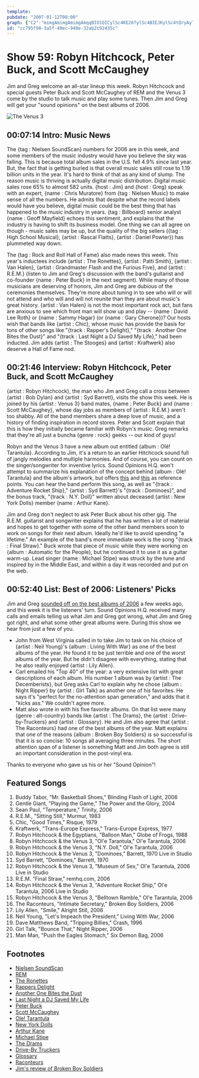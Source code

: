```yaml
---
template: 
pubdate: "2007-01-12T00:00"
graph: {"C2":"mimgAmimgAmimgAmqqBIO1QICylSc4KE26fylSc4BIEJKylSc4tQryAylSc4OHWkRadrSbBLej8adrSbTDWinadrSbPWAC4adrSb4srM4adrSbBD1sPBLej837k3bBLej8BLej8puqK64srM4BJCgCgZNmNv66ResWlnVv66ResF0G6v66Re","10A":"BMlTxlnSCNIIyNeTuJiiBJCgCBMlTx4srM4BJCgCBMlTxSD8Qj4srM4SD8Qj4srM4lQ2Cd4srM4BMlTxBMzQBnAApIIIyNenAApI1N4fXnAApI4BNjtBMzQB4BNjtBJj4D5etmylQ2Cd","2FS":""}
id: "cc795f98-3a5f-40ec-940e-32ab2c92435c"
---
```






# Show 59: Robyn Hitchcock, Peter Buck, and Scott McCaughey

Jim and Greg welcome an all-star lineup this week. Robyn Hitchcock and special guests Peter Buck and Scott McCaughey of REM and the Venus 3 come by the studio to talk music and play some tunes. Then Jim and Greg will get your "sound opinions" on the best albums of 2006.

![The Venus 3](https://static.soundopinions.org/images/2007/venus3.jpg)



## 00:07:14 Intro: Music News

The {tag : Nielsen SoundScan} numbers for 2006 are in this week, and some members of the music industry would have you believe the sky was falling. This is because total album sales in the U.S. fell 4.9% since last year. But, the fact that is getting buried is that overall music sales still rose to 1.19 billion units in the year. It's hard to think of that as any kind of slump. The reason music is thriving is actually digital music distribution. Digital music sales rose 65% to almost 582 units. {host : Jim} and {host : Greg} speak with an expert, {name : Chris Muratore} from {tag : Nielsen Music} to make sense of all the numbers. He admits that despite what the record labels would have you believe, digital music could be the best thing that has happened to the music industry in years. {tag : Billboard} senior analyst {name : Geoff Mayfield} echoes this sentiment, and explains that the industry is having to shift its business model. One thing we can all agree on though - music sales may be up, but the quality of the big sellers ({tag : High School Musical}, {artist : Rascal Flatts}, {artist : Daniel Powter}) has plummeted way down.

The {tag : Rock and Roll Hall of Fame} also made news this week. This year's inductees include {artist : The Ronettes}, {artist : Patti Smith}, {artist : Van Halen}, {artist : Grandmaster Flash and the Furious Five}, and {artist : R.E.M.} (listen to Jim and Greg's discussion with the band's guitarist and co-founder {name : Peter Buck} in the next segment). While many of those musicians are deserving of honors, Jim and Greg are dubious of the ceremonies themselves. They're more about tuning in to see who will or will not attend and who will and will not reunite than they are about music's great history. {artist : Van Halen} is not the most important rock act, but fans are anxious to see which front man will show up and play -- {name : David Lee Roth} or {name : Sammy Hagar} (or {name : Gary Cherone})? Our hosts wish that bands like {artist : Chic}, whose music has provide the basis for tons of other songs like "{track : Rapper's Delight}," "{track : Another One Bites the Dust}" and "{track : Last Night a DJ Saved My Life}," had been inducted. Jim adds {artist : The Stooges} and {artist : Kraftwerk} also deserve a Hall of Fame nod.



## 00:21:46 Interview: Robyn Hitchcock, Peter Buck, and Scott McCaughey

{artist : Robyn Hitchcock}, the man who Jim and Greg call a cross between {artist : Bob Dylan} and {artist : Syd Barrett}, visits the show this week. He is joined by his {artist : Venus 3} band mates, {name : Peter Buck} and {name : Scott McCaughey}, whose day jobs as members of {artist : R.E.M.} aren't too shabby. All of the band members share a deep love of music, and a history of finding inspiration in record stores. Peter and Scott explain that this is how they initially became familiar with Robyn's music. Greg remarks that they're all just a buncha {genre : rock} geeks -- our kind of guys!

Robyn and the Venus 3 have a new album out entitled {album : Olé! Tarantula}. According to Jim, it's a return to an earlier Hitchcock sound full of jangly melodies and multiple harmonies. And of course, you can count on the singer/songwriter for inventive lyrics. Sound Opinions H.Q. won't attempt to summarize his explanation of the concept behind {album : Olé! Tarantula} and the album's artwork, but offers [this](http://www.imdb.com/title/tt0038338/) and [this](http://www.salon.com/2000/01/15/martin_3/) as reference points. You can hear the band perform this song, as well as "{track : Adventure Rocket Ship}," {artist : Syd Barrett}'s "{track : Dominoes}", and the bonus track, "{track : N.Y. Doll}" written about deceased {artist : New York Dolls} member {name : Arthur Kane}.

Jim and Greg don't neglect to ask Peter Buck about his other gig. The R.E.M. guitarist and songwriter explains that he has written a lot of material and hopes to get together with some of the other band members soon to work on songs for their next album. Ideally he'd like to avoid spending "a lifetime." An example of the band's more immediate work is the song "{track : Final Straw}." Buck wrote that piece of music while they were working on {album : Automatic for the People}, but he continued it to use it as a guitar warm-up. Lead singer {name : Michael Stipe} was struck by the tune and inspired by in the Middle East, and within a day it was recorded and put on the web.



## 00:52:40 List: Best of 2006: Listeners' Picks

Jim and Greg [sounded off on the best albums of 2006](show/56/) a few weeks ago, and this week it is the listeners' turn. Sound Opinions H.Q. received many calls and emails telling us what Jim and Greg got wrong, what Jim and Greg got right, and what some other great albums were. During this show we hear from just a few of you.

- John from West Virginia called in to take Jim to task on his choice of {artist : Neil Young}'s {album : Living With War} as one of the best albums of the year. He found it to be just terrible and one of the worst albums of the year. But he didn't disagree with everything, stating that he also really enjoyed {artist : Lily Allen}.
- Carl emailed his "Top 40" of the year: a very extensive list with great descriptions of each album. His number 1 album was by {artist : The Decemberists}, but Greg asks Carl to explain why he chose {album : Night Ripper} by {artist : Girl Talk} as another one of his favorites. He says it's "perfect for the no-attention span generation," and adds that it "kicks ass." We couldn't agree more.
- Matt also wrote in with his five favorite albums. On that list were many {genre : alt-country} bands like {artist : The Drams}, the {artist : Drive-by-Truckers} and {artist : Glossary}. He and Jim also agree that {artist : The Raconteurs} had one of the best albums of the year. Matt explains that one of the reasons {album : Broken Boy Soldiers} is so successful is that it is so concise: 10 songs all averaging three minutes. The short attention span of a listener is something Matt and Jim both agree is still an important consideration in the post-vinyl era.

Thanks to everyone who gave us his or her "Sound Opinion"!



## Featured Songs

1. Buddy Tabor, "Mr. Basketball Shoes," Blinding Flash of Light, 2006
2. Gentle Giant, "Playing the Game," The Power and the Glory, 2004
3. Sean Paul, "Temperature," Trinity, 2006
4. R.E.M., "Sitting Still," Murmur, 1983
5. Chic, "Good Times," Risque, 1979
6. Kraftwerk, "Trans-Europe Express," Trans-Europe Express, 1977
7. Robyn Hitchcock & the Egyptians, "Balloon Man," Globe of Frogs, 1988
8. Robyn Hitchcock & the Venus 3, "Ol'e Tarantula," Ol'e Tarantula, 2006
9. Robyn Hitchcock & the Venus 3, "N.Y. Doll," Ol'e Tarantula, 2006
10. Robyn Hitchcock & the Venus 3, "Dominoes," Barrett, 1970 Live in Studio
11. Syd Barrett, "Dominoes," Barrett, 1970
12. Robyn Hitchcock & the Venus 3, "Museum of Sex," Ol'e Tarantula, 2006 Live in Studio
13. R.E.M. "Final Straw," remhq.com, 2006
14. Robyn Hitchcock & the Venus 3, "Adventure Rocket Ship," Ol'e Tarantula, 2006 Live in Studio
15. Robyn Hitchcock & the Venus 3, "Belltown Ramble," Ol'e Tarantula, 2006
16. The Raconteurs, "Intimate Secretary," Broken Boy Soldiers, 2006
17. Lily Allen, "Smile," Alright Still, 2006
18. Neil Young, "Let's Impeach the President," Living With War, 2006
19. Dave Matthews Band, "Tripping Billies," Crash, 1996
20. Girl Talk, "Bounce That," Night Ripper, 2006
21. Man Man, "Push the Eagles Stomach," Six Demon Bag, 2006



## Footnotes

- [Nielsen SoundScan](http://www.soundscan.com/)
- [REM](http://www.remhq.com/)
- [The Ronettes](http://www.history-of-rock.com/ronettes.htm)
- [Rappers Delight](http://en.wikipedia.org/wiki/Rapper's_Delight)
- [Another One Bites the Dust](http://en.wikipedia.org/wiki/Another_One_Bites_The_Dust)
- [Last Night a DJ Saved My Life](http://en.wikipedia.org/wiki/Last_Night_a_DJ_Saved_My_Life_(song))
- [Peter Buck](http://en.wikipedia.org/wiki/Peter_Buck)
- [Scott McCaughey](http://en.wikipedia.org/wiki/Scott_McCaughey)
- [Ole! Tarantula](http://www.metacritic.com/music/artists/hitchcockrobyn/oletarantula?q=robyn%20hitchcock)
- [New York Dolls](http://www.punk77.co.uk/punkhistory/newyorkdolls.htm)
- [Arthur Kane](http://www.imdb.com/title/tt0436629/)
- [Michael Stipe](http://en.wikipedia.org/wiki/Michael_Stipe)
- [The Drams](http://www.thedrams.com/)
- [Drive-By Truckers](http://www.drivebytruckers.com/)
- [Glossary](http://www.myspace.com/glossary)
- [Raconteurs](http://www.theraconteurs.com/)
- [Jim's review of Broken Boy Soldiers](http://www.jimdero.com/News%202006/SpinControlMay21.htm)